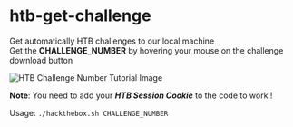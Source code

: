 # htb-get-challenge
Get automatically HTB challenges to our local machine\
Get the **CHALLENGE_NUMBER** by hovering your mouse on the challenge download button

![HTB Challenge Number Tutorial Image](https://i.imgur.com/EFHYyxR.png)

**Note**: You need to add your ***HTB Session Cookie*** to the code to work !

Usage: `./hackthebox.sh CHALLENGE_NUMBER`
